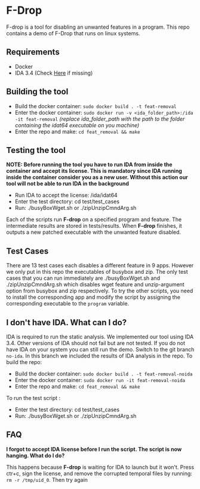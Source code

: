 # F-Drop

F-drop is a tool for disabling an unwanted features in a program. 
This repo contains a demo of F-Drop that runs on linux systems. 

## Requirements
- Docker
- IDA 3.4 (Check [Here](#i-dont-have-ida.-what-can-i-do?) if missing)


## Building the tool
- Build the docker container: `sudo docker build . -t feat-removal`
- Enter the docker container: `sudo docker run -v <ida_folder_path>:/ida -it feat-removal` _(replace ida\_folder\_path with the path to the folder containing the idat64 executable on you machine)_
- Enter the repo and make: `cd feat_removal && make`

## Testing the tool
__NOTE: Before running the tool you have to run IDA from inside the container and accept its license. This is mandatory since IDA running inside the container consider you as a new user. Without this action our tool will not be able to run IDA in the background__
- Run IDA to accept the license: /ida/idat64
- Enter the test directory: cd test/test_cases
- Run: ./busyBoxWget.sh or ./zipUnzipCmndArg.sh


Each of the scripts run __F-drop__ on a specified program and feature. The intermediate results are stored in tests/results. When __F-drop__ finishes, it outputs a new patched executable with the unwanted feature disabled. 

## Test Cases
There are 13 test cases each disables a different feature in 9 apps. However we only put in this repo the executables of busybox
and zip. The only test cases that you can run immediately are ./busyBoxWget.sh and ./zipUnzipCmndArg.sh which disables wget feature
and unzip-argument option from busybox and zip respectively. To try the other scripts, you need to install the corresponding app and modify the script by assigning the corresponding executable to the `program` variable.

## I don't have IDA. What can I do?
IDA is required to run the static analysis. We implemented our tool using IDA 3.4. Other versions of IDA should not fail but are not tested. If you do not have IDA on your system you can still run the demo. Switch to the git branch `no-ida`. In this branch we 
included the results of IDA analysis in the repo. 
To build the repo:
- Build the docker container: `sudo docker build . -t feat-removal-noida`
- Enter the docker container: `sudo docker run -it feat-removal-noida`
- Enter the repo and make: `cd feat_removal && make`

To run the test script : 
- Enter the test directory: cd test/test_cases
- Run: ./busyBoxWget.sh or ./zipUnzipCmndArg.sh


## FAQ
__I forgot to accept IDA license before I run the script. The script is now hanging. What do I do?__

This happens because __F-drop__ is waiting for IDA to launch but it won't. Press ctr+c, sign the license, and 
remove the corrupted temporal files by running: `rm -r /tmp/uid_0`. Then try again
